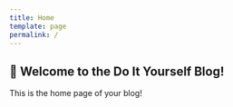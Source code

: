 ```yaml
---
title: Home
template: page
permalink: /
---
```


<article class="welcome" id="skip-content-target">
  <h1>👋 Welcome to the Do It Yourself Blog!</h1>
  <p>This is the home page of your blog!</p>
</article>

